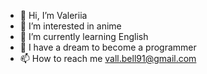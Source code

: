 - 👋 Hi, I’m Valeriia
- 👀 I’m interested in anime
- 🌱 I’m currently learning English
- 💞️ I have a dream to become a programmer
- 📫 How to reach me vall.bell91@gmail.com


